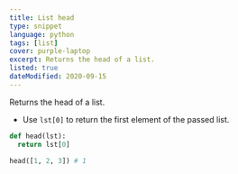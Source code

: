 ```yaml
---
title: List head
type: snippet
language: python
tags: [list]
cover: purple-laptop
excerpt: Returns the head of a list.
listed: true
dateModified: 2020-09-15
---
```


Returns the head of a list.

- Use `lst[0]` to return the first element of the passed list.

```py
def head(lst):
  return lst[0]

head([1, 2, 3]) # 1
```
